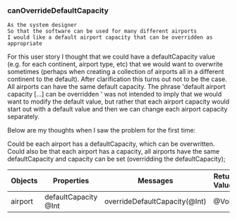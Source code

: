 

### canOverrideDefaultCapacity

```
As the system designer
So that the software can be used for many different airports
I would like a default airport capacity that can be overridden as appropriate
```

For this user story I thought that we could have a defaultCapacity value (e.g. for each continent, airport type, etc) that we would want to overwrite sometimes (perhaps when creating a collection of airports all in a different continent to the default). After clarification this turns out not to be the case. All airports can have the same default capacity. The phrase 'default airport capacity [...] can be overridden ' was not intended to imply that we would want to modify the default value, but rather that each airport capacity would start out with a default value and then we can change each airport capacity separately.

Below are my thoughts when I saw the problem for the first time:

Could be each airport has a defaultCapacity, which can be overwritten.
Could also be that each airport has a capacity, all airports have the same  defaultCapacity and capacity can be set (overridding the defaultCapacity);


| Objects | Properties | Messages | Return Values |
|---|---|---|---|
| airport | defaultCapacity @Int | overrideDefaultCapacity(@Int) | @Void |